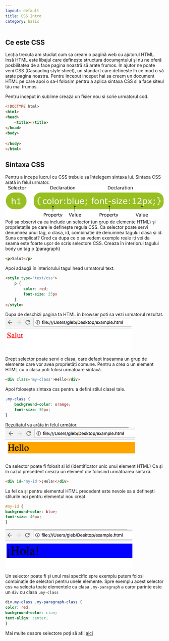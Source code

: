 ```yaml
---
layout: default
title: CSS Intro
category: basic
---
```


## Ce este CSS

Lecția trecuta am studiat cum sa cream o pagină web cu ajutorul HTML. Insă HTML este libajul care definește structura documentului și nu ne oferă posbilitatea de a face pagina noastră să arate frumos.
În ajutor ne poate veni CSS (Cascading style sheet), un standart care definește în ce mod o să arate pagina noastra.
Pentru inceput inceput hai sa creem un document HTML pe care apoi o sa-l folosim pentru a aplica sintaxa CSS si a face siteul tău mai frumos.

Pentru inceput in sublime creaza un fișier nou si scrie urmatorul cod.

```html
<!DOCTYPE html>
<html>
<head>
	<title></title>
</head>
<body>

</body>
</html>
```

## Sintaxa CSS

Pentru a incepe lucrul cu CSS trebuie sa întelegem sintaxa lui. Sintaxa CSS arată in felul urmator.
![CSS syntax](/images/css-intro/selector.gif)
Poți sa observi ca ea include un selector (un grup de elemente HTML) și proprietațile pe care le definește regula CSS.
Ca selector poate servi denumirea unui tag, o clasa, id, combinație de denumirea tagului clasa și id. Suna complicat? Cred ca dupa ce o sa vedem exemple reale iți vei da seama este foarte ușor de scris selectore CSS.
Creaza în interiorul tagului body un tag p (paragraph)
```html
<p>Salut</p>
```

Apoi adaugă în interiorului tagul head urmatorul text.
```html
<style type="text/css">
    p {
        color: red;
        font-size: 25px
    }
</style>
```

Dupa de deschizi pagina ta HTML în browser poti sa vezi urmatorul rezultat.
![Selector tag](/images/css-intro/selector_tag.png)

Drept selector poate servi o clasa, care defapt inseamna un grup de elemente care vor avea proprietăți comune.
Pentru a crea o un element HTML cu o clasa poti folosi urmatoare sintaxă.

```html
<div class='my-class'>Hello</div>
```

Apoi folosește sintaxa css pentru a defini stilul clasei tale.
```css
.my-class {
    background-color: orange;
    font-size: 30px;
}
```
Rezultatul va arăta in felul următor.
![Selector class](/images/css-intro/selector_class.png)

Ca selector poate fi folosit si id (identificator unic unui element HTML)
Ca și în cazul precedent creaza un element div folosind următoarea sintaxă.
```html
<div id='my-id'>¡Hola!</div>
```
La fel ca și pentru elementul HTML precedent este nevoie sa a definești stilurile noi pentru elementul nou creat.
```css
#my-id {
background-color: blue;
font-size: 40px;
}
```
![Selector id](/images/css-intro/selector_id.png)

Un selector poate fi și unul mai specific spre exemplu putem folosi combinație de selectori pentru unele elemente.
Spre exemplu acest selector css va selecta toate elementele cu clasa `.my-paragraph` a caror parinte este un `div` cu clasa `.my-class`
```css
div.my-class .my-paragraph-class {
color: red;
background-color: cian;
text-align: center;
}
```
Mai multe despre selectore poți să afli [aici](https://www.w3schools.com/cssref/css_selectors.asp)
